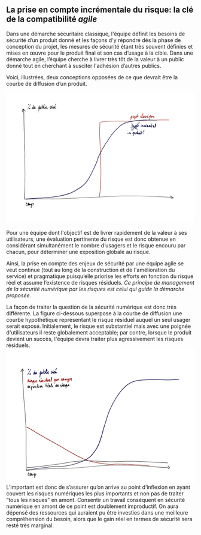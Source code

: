 ## La prise en compte incrémentale du risque: la clé de la compatibilité _agile_

Dans une démarche sécuritaire classique, l'équipe définit les besoins de sécurité d’un produit donné et les façons d'y répondre dès la phase de conception du projet, les mesures de sécurité étant très souvent définies et mises en œuvre pour le produit final et son cas d’usage à la cible. Dans une démarche agile, l’équipe cherche à livrer très tôt de la valeur à un public donné tout en cherchant à susciter l'adhésion d’autres publics.

Voici, illustrées, deux conceptions opposées de ce que devrait être la courbe de diffusion d’un produit.

![](assets/projet-vs-produit.png)

Pour une équipe dont l'objectif est de livrer rapidement de la valeur à ses utilisateurs, une évaluation pertinente du risque est donc obtenue en considérant simultanément le nombre d’usagers et le risque encouru par chacun, pour déterminer une exposition globale au risque.

Ainsi, la prise en compte des enjeux de sécurité par une équipe agile se veut continue (tout au long de la construction et de l'amélioration du service) et pragmatique puisqu’elle priorise les efforts en fonction du risque réel et assume l’existence de risques résiduels. *Ce principe de management de la sécurité numérique par les risques est celui qui guide la démarche proposée.*

La façon de traiter la question de la sécurité numérique est donc très différente. La figure ci-dessous superpose à la courbe de diffusion une courbe hypothétique représentant le risque résiduel auquel un seul usager serait exposé. Initialement, le risque est substantiel mais avec une poignée d'utilisateurs il reste globalement acceptable; par contre, lorsque le produit devient un succès, l'équipe devra traiter plus agressivement les risques résiduels.![](assets/risque-produit.png)L’important est donc de s’assurer qu’on arrive au point d’inflexion en ayant couvert les risques numériques les plus importants et non pas de traiter “tous les risques” en amont. Consentir un travail conséquent en sécurité numérique en amont de ce point est  doublement improductif. On aura dépensé des ressources qui auraient pu être investies dans une meilleure compréhension du besoin, alors que le gain réel en termes de sécurité sera resté très marginal.
